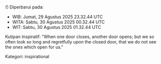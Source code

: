 ⏰ Diperbarui pada:
- WIB: Jumat, 29 Agustus 2025 23.32.44 UTC
- WITA: Sabtu, 30 Agustus 2025 00.32.44 UTC
- WIT: Sabtu, 30 Agustus 2025 01.32.44 UTC

Kutipan Inspiratif:
"When one door closes, another door opens; but we so often look so long and regretfully upon the closed door, that we do not see the ones which open for us."


Kategori: inspirational

